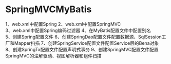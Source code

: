 # SpringMVCMyBatis

1、web.xml中配置Spring
2、web.xml中配置SpringMVC<br />
3、web.xml中配置Spring编码过滤器
4、在MyBatis配置文件中配置别名<br />
5、创建Spring配置文件
6、创建SpringDao配置文件配置数据源、SqlSession工厂和Mapper扫描
7、创建SpringService配置文件配置Service层的Bena对象
8、创建SpringTx配置文件配置声明式事务
9、创建SpringMVC配置文件配置SpringMVC的注解驱动、视图解析器和组件扫描